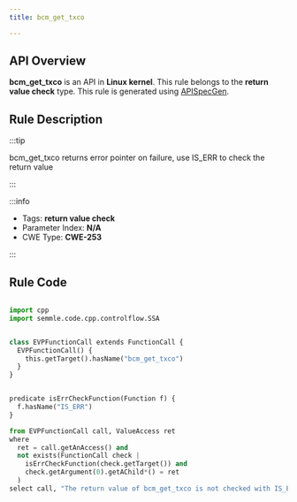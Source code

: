 ```yaml
---
title: bcm_get_txco

---
```



## API Overview
**bcm_get_txco** is an API in **Linux kernel**. This rule belongs to the **return value check** type. This rule is generated using [APISpecGen](../../tools/APISpecGen).
## Rule Description

:::tip

bcm_get_txco returns error pointer on failure, use IS_ERR to check the return value

:::

:::info

- Tags: **return value check**
- Parameter Index: **N/A**
- CWE Type: **CWE-253**

:::

## Rule Code
```python

import cpp
import semmle.code.cpp.controlflow.SSA


class EVPFunctionCall extends FunctionCall {
  EVPFunctionCall() {
    this.getTarget().hasName("bcm_get_txco")
  }
}


predicate isErrCheckFunction(Function f) {
  f.hasName("IS_ERR") 
}

from EVPFunctionCall call, ValueAccess ret
where
  ret = call.getAnAccess() and
  not exists(FunctionCall check |
    isErrCheckFunction(check.getTarget()) and
    check.getArgument(0).getAChild*() = ret
  )
select call, "The return value of bcm_get_txco is not checked with IS_ERR."
    
```